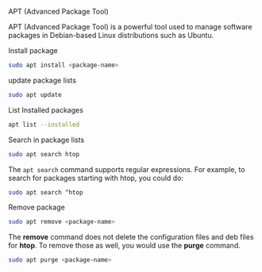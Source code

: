 APT (Advanced Package Tool)

APT (Advanced Package Tool) is a powerful tool used to manage software packages in Debian-based Linux distributions such as Ubuntu.

Install package
``` bash
sudo apt install <package-name>
```

update package lists
``` bash
sudo apt update
```

List Installed packages
``` bash
apt list --installed
```

Search in package lists
``` bash
sudo apt search htop
```

The `apt search` command supports regular expressions. 
For example, to search for packages starting with htop, you could do:
``` bash
sudo apt search ^htop
```

Remove package
``` bash
sudo apt remove <package-name>
```
The **remove** command does not delete the configuration files and deb files for **htop**. To remove those as well, you would use the **purge** command.

``` bash
sudo apt purge <package-name>
```